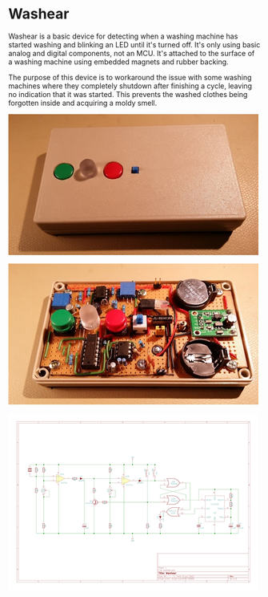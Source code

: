 Washear
=======

Washear is a basic device for detecting when a washing machine has started
washing and blinking an LED until it's turned off. It's only using basic
analog and digital components, not an MCU. It's attached to the surface of a
washing machine using embedded magnets and rubber backing.

The purpose of this device is to workaround the issue with some washing
machines where they completely shutdown after finishing a cycle, leaving no
indication that it was started. This prevents the washed clothes being
forgotten inside and acquiring a moldy smell.

[![Outside](outside.thumb.jpg)](outside.jpg)

[![Inside](inside.thumb.jpg)](inside.jpg)

[![Schematic](washear.sch.thumb.png)](washear.sch.png)
